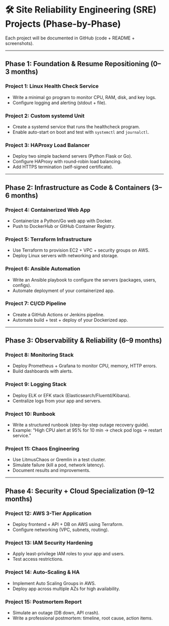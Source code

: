 # 🛠 Site Reliability Engineering (SRE) Projects (Phase-by-Phase)

Each project will be documented in GitHub (code + README + screenshots).  

---

## Phase 1: Foundation & Resume Repositioning (0–3 months)

### Project 1: Linux Health Check Service
- Write a minimal go program to monitor CPU, RAM, disk, and key logs.  
- Configure logging and alerting (stdout + file).  

### Project 2: Custom systemd Unit
- Create a systemd service that runs the healthcheck program.  
- Enable auto-start on boot and test with `systemctl` and `journalctl`.  

### Project 3: HAProxy Load Balancer
- Deploy two simple backend servers (Python Flask or Go).  
- Configure HAProxy with round-robin load balancing.  
- Add HTTPS termination (self-signed certificate).  

---

## Phase 2: Infrastructure as Code & Containers (3–6 months)

### Project 4: Containerized Web App
- Containerize a Python/Go web app with Docker.  
- Push to DockerHub or GitHub Container Registry.  

### Project 5: Terraform Infrastructure
- Use Terraform to provision EC2 + VPC + security groups on AWS.  
- Deploy Linux servers with networking and storage.  

### Project 6: Ansible Automation
- Write an Ansible playbook to configure the servers (packages, users, configs).  
- Automate deployment of your containerized app.  

### Project 7: CI/CD Pipeline
- Create a GitHub Actions or Jenkins pipeline.  
- Automate build + test + deploy of your Dockerized app.  

---

## Phase 3: Observability & Reliability (6–9 months)

### Project 8: Monitoring Stack
- Deploy Prometheus + Grafana to monitor CPU, memory, HTTP errors.  
- Build dashboards with alerts.  

### Project 9: Logging Stack
- Deploy ELK or EFK stack (Elasticsearch/Fluentd/Kibana).  
- Centralize logs from your app and servers.  

### Project 10: Runbook
- Write a structured runbook (step-by-step outage recovery guide).  
- Example: “High CPU alert at 95% for 10 min → check pod logs → restart service.”  

### Project 11: Chaos Engineering
- Use LitmusChaos or Gremlin in a test cluster.  
- Simulate failure (kill a pod, network latency).  
- Document results and improvements.  

---

## Phase 4: Security + Cloud Specialization (9–12 months)

### Project 12: AWS 3-Tier Application
- Deploy frontend + API + DB on AWS using Terraform.  
- Configure networking (VPC, subnets, routing).  

### Project 13: IAM Security Hardening
- Apply least-privilege IAM roles to your app and users.  
- Test access restrictions.  

### Project 14: Auto-Scaling & HA
- Implement Auto Scaling Groups in AWS.  
- Deploy app across multiple AZs for high availability.  

### Project 15: Postmortem Report
- Simulate an outage (DB down, API crash).  
- Write a professional postmortem: timeline, root cause, action items.  
